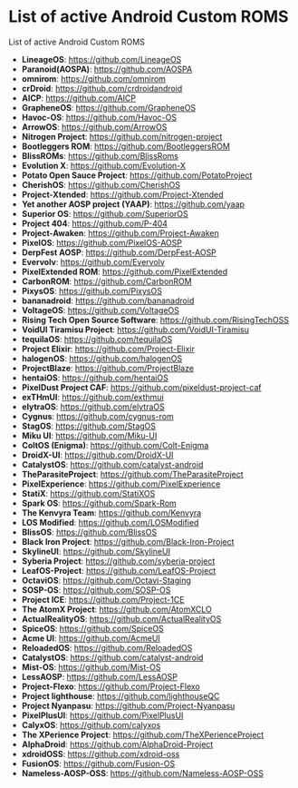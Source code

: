 # List of active Android Custom ROMS
List of active Android Custom ROMS

* **LineageOS**: https://github.com/LineageOS
* **Paranoid(AOSPA)**: https://github.com/AOSPA
* **omnirom**: https://github.com/omnirom
* **crDroid**: https://github.com/crdroidandroid
* **AICP**: https://github.com/AICP
* **GrapheneOS**: https://github.com/GrapheneOS
* **Havoc-OS**: https://github.com/Havoc-OS
* **ArrowOS**: https://github.com/ArrowOS
* **Nitrogen Project**: https://github.com/nitrogen-project
* **Bootleggers ROM**: https://github.com/BootleggersROM
* **BlissROMs**: https://github.com/BlissRoms
* **Evolution X**: https://github.com/Evolution-X
* **Potato Open Sauce Project**: https://github.com/PotatoProject
* **CherishOS**: https://github.com/CherishOS
* **Project-Xtended**: https://github.com/Project-Xtended
* **Yet another AOSP project (YAAP)**: https://github.com/yaap
* **Superior OS**: https://github.com/SuperiorOS
* **Project 404**: https://github.com/P-404
* **Project-Awaken**: https://github.com/Project-Awaken
* **PixelOS**: https://github.com/PixelOS-AOSP
* **DerpFest AOSP**: https://github.com/DerpFest-AOSP
* **Evervolv**: https://github.com/Evervolv
* **PixelExtended ROM**: https://github.com/PixelExtended
* **CarbonROM**: https://github.com/CarbonROM
* **PixysOS**: https://github.com/PixysOS
* **bananadroid**: https://github.com/bananadroid
* **VoltageOS**: https://github.com/VoltageOS
* **Rising Tech Open Source Software**: https://github.com/RisingTechOSS
* **VoidUI Tiramisu Project**: https://github.com/VoidUI-Tiramisu
* **tequilaOS**: https://github.com/tequilaOS
* **Project Elixir**: https://github.com/Project-Elixir
* **halogenOS**: https://github.com/halogenOS
* **ProjectBlaze**: https://github.com/ProjectBlaze
* **hentaiOS**: https://github.com/hentaiOS
* **PixelDust Project CAF**: https://github.com/pixeldust-project-caf
* **exTHmUI**: https://github.com/exthmui
* **elytraOS**: https://github.com/elytraOS
* **Cygnus**: https://github.com/cygnus-rom
* **StagOS**: https://github.com/StagOS
* **Miku UI**: https://github.com/Miku-UI
* **ColtOS (Enigma)**: https://github.com/Colt-Enigma
* **DroidX-UI**: https://github.com/DroidX-UI
* **CatalystOS**: https://github.com/catalyst-android
* **TheParasiteProject**: https://github.com/TheParasiteProject
* **PixelExperience**: https://github.com/PixelExperience
* **StatiX**: https://github.com/StatiXOS
* **Spark OS**: https://github.com/Spark-Rom
* **The Kenvyra Team**: https://github.com/Kenvyra
* **LOS Modified**: https://github.com/LOSModified
* **BlissOS**: https://github.com/BlissOS
* **Black Iron Project**: https://github.com/Black-Iron-Project
* **SkylineUI**: https://github.com/SkylineUI 
* **Syberia Project**: https://github.com/syberia-project
* **LeafOS-Project**: https://github.com/LeafOS-Project
* **OctaviOS**: https://github.com/Octavi-Staging
* **SOSP-OS**: https://github.com/SOSP-OS
* **Project ICE**: https://github.com/Project-1CE
* **The AtomX Project**: https://github.com/AtomXCLO
* **ActualRealityOS**: https://github.com/ActualRealityOS
* **SpiceOS**: https://github.com/SpiceOS
* **Acme UI**: https://github.com/AcmeUI
* **ReloadedOS**: https://github.com/ReloadedOS
* **CatalystOS**: https://github.com/catalyst-android
* **Mist-OS**: https://github.com/Mist-OS
* **LessAOSP**: https://github.com/LessAOSP
* **Project-Flexo**: https://github.com/Project-Flexo
* **Project lighthouse**: https://github.com/lighthouseQC
* **Project Nyanpasu**: https://github.com/Project-Nyanpasu
* **PixelPlusUI**: https://github.com/PixelPlusUI
* **CalyxOS**: https://github.com/calyxos
* **The XPerience Project**: https://github.com/TheXPerienceProject
* **AlphaDroid**: https://github.com/AlphaDroid-Project
* **xdroidOSS**: https://github.com/xdroid-oss
* **FusionOS**: https://github.com/Fusion-OS
* **Nameless-AOSP-OSS**: https://github.com/Nameless-AOSP-OSS
